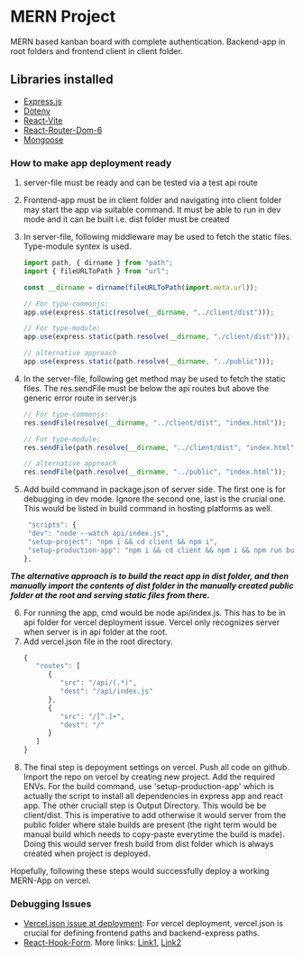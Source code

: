 # MERN Project

MERN based kanban board with complete authentication. Backend-app in root folders and frontend client in client folder.

## Libraries installed

- [Express.js](https://expressjs.com/)
- [Dotenv](https://www.npmjs.com/package/dotenv)
- [React-Vite](https://v3.vitejs.dev/guide/)
- [React-Router-Dom-6](https://reactrouter.com/en/main/start/tutorial)
- [Mongoose](https://mongoosejs.com/docs/index.html)

### How to make app deployment ready

1. server-file must be ready and can be tested via a test api route
2. Frontend-app must be in client folder and navigating into client folder may start the app via suitable command. It must be able to run in dev mode and it can be built i.e. dist folder must be created
3. In server-file, following middleware may be used to fetch the static files. Type-module syntex is used.

   ```js
   import path, { dirname } from "path";
   import { fileURLToPath } from "url";

   const __dirname = dirname(fileURLToPath(import.meta.url));

   // For type-commonjs:
   app.use(express.static(resolve(__dirname, "../client/dist")));

   // For type-module:
   app.use(express.static(path.resolve(__dirname, "./client/dist")));

   // alternative approach
   app.use(express.static(path.resolve(__dirname, "../public")));
   ```

4. In the server-file, following get method may be used to fetch the static files. The res.sendFile must be below the api routes but above the generic error route in server.js

   ```js
   // For type-commonjs:
   res.sendFile(resolve(__dirname, "../client/dist", "index.html"));

   // For type-module:
   res.sendFile(path.resolve(__dirname, "../client/dist", "index.html"));

   // alternative approach
   res.sendFile(path.resolve(__dirname, "../public", "index.html"));
   ```

5. Add build command in package.json of server side. The first one is for debugging in dev mode. Ignore the second one, last is the crucial one. This would be listed in build command in hosting platforms as well.
   ```js
    "scripts": {
    "dev": "node --watch api/index.js",
    "setup-project": "npm i && cd client && npm i",
    "setup-production-app": "npm i && cd client && npm i && npm run build"
   },
   ```

**_The alternative approach is to build the react app in dist folder, and then manually import the contents of dist folder in the manually created public folder at the root and serving static files from there._**

6. For running the app, cmd would be node api/index.js. This has to be in api folder for vercel deployment issue. Vercel only recognizes server when server is in api folder at the root.
7. Add vercel.json file in the root directory.
   ```js
   {
      "routes": [
         {
            "src": "/api/(.*)",
            "dest": "/api/index.js"
         },
         {
            "src": "/[^.]+",
            "dest": "/"
         }
      ]
   }
   ```
8. The final step is depoyment settings on vercel. Push all code on github. Import the repo on vercel by creating new project. Add the required ENVs. For the build command, use 'setup-production-app' which is actually the script to install all dependencies in express app and react app. The other cruciall step is Output Directory. This would be be client/dist. This is imperative to add otherwise it would server from the public folder where stale builds are present (the right term would be manual build which needs to copy-paste everytime the build is made). Doing this would server fresh build from dist folder which is always created when project is deployed.

Hopefully, following these steps would successfully deploy a working MERN-App on vercel.

### Debugging Issues

- [Vercel.json issue at deployment](https://stackoverflow.com/questions/76835419/why-when-i-deploy-in-vercel-mern-app-shows-me-error-404): For vercel deployment, vercel.json is crucial for defining frontend paths and backend-express paths.
- [React-Hook-Form](https://www.freecodecamp.org/news/how-to-build-forms-in-react/). More links: [Link1](https://blog.logrocket.com/react-hook-form-complete-guide/), [Link2](https://dev.to/franciscomendes10866/react-form-validation-with-react-hook-form-and-yup-4a98)
